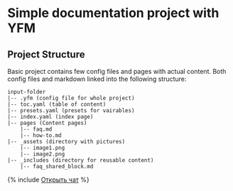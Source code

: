 # Simple documentation project with YFM

## Project Structure
Basic project contains few config files and pages with actual content. Both config files and markdown linked into the following structure:

```
input-folder
|-- .yfm (config file for whole project)
|-- toc.yaml (table of content)
|-- presets.yaml (presets for vairables)
|-- index.yaml (index page)
|-- pages (Content pages)
    |-- faq.md
    |-- how-to.md
|-- _assets (directory with pictures)
    |-- image1.png
    |-- image2.png
|-- _includes (directory for reusable content)
    |-- faq_shared_block.md
```

{% include [Открыть чат](_includes/chat-button.md) %}


